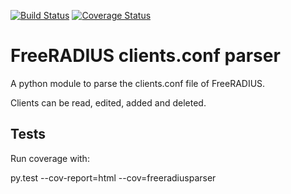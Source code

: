 [![Build Status](https://travis-ci.org/privacyidea/freeradiusparser.svg?branch=master)](https://travis-ci.org/privacyidea/freeradiusparser)
[![Coverage Status](https://img.shields.io/coveralls/privacyidea/freeradiusparser.svg)](https://coveralls.io/r/privacyidea/freeradiusparser)


# FreeRADIUS clients.conf parser

A python module to parse the clients.conf file
of FreeRADIUS.

Clients can be read, edited, added and deleted.

## Tests

Run coverage with:

   py.test --cov-report=html --cov=freeradiusparser
